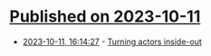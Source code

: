 # [Published on 2023-10-11](index.md)

* [2023-10-11, 16:14:27](https://lobste.rs/s/za7w0a/turning_actors_inside_out) - [Turning actors inside-out](https://etorreborre.blog/turning-actors-inside-out)
